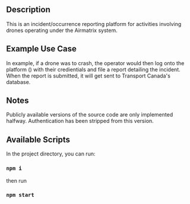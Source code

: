 ## Description 
This is an incident/occurrence reporting platform for activities involving drones operating under the Airmatrix system. 

## Example Use Case
In example, if a drone was to crash, the operator would then log onto the platform () with their credientials and file a report detailing the incident. When the report is submitted, it will get sent to Transport Canada's database.

## Notes
Publicly available versions of the source code are only implemented halfway. Authentication has been stripped from this version.

## Available Scripts
In the project directory, you can run:

### `npm i`

then run 

### `npm start`



